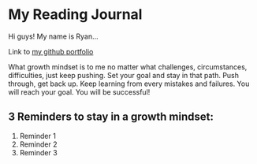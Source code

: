 # My Reading Journal

Hi guys! My name is Ryan...

Link to [my github portfolio](https://ryanb021.github.io)

What growth mindset is to me no matter what challenges, circumstances, difficulties, just keep pushing. Set your goal and stay in that path. Push through, get back up. Keep learning from every mistakes and failures. You will reach your goal. You will be successful!

## 3 Reminders to stay in a growth mindset:

1. Reminder 1
2. Reminder 2
3. Reminder 3

